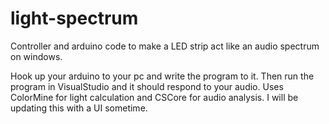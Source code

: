 # light-spectrum
Controller and arduino code to make a LED strip act like an audio spectrum on windows.

Hook up your arduino to your pc and write the program to it.
Then run the program in VisualStudio and it should respond to your audio.
Uses ColorMine for light calculation and CSCore for audio analysis. 
I will be updating this with a UI sometime.
